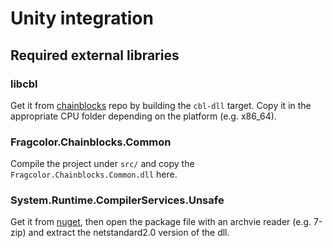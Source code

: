 # Unity integration

## Required external libraries

### libcbl

Get it from [chainblocks](https://github.com/fragcolor-xyz/chainblocks) repo by building the `cbl-dll` target.
Copy it in the appropriate CPU folder depending on the platform (e.g. x86_64).

### Fragcolor.Chainblocks.Common

Compile the project under `src/`  and copy the `Fragcolor.Chainblocks.Common.dll` here.

### System.Runtime.CompilerServices.Unsafe

Get it from [nuget](https://www.nuget.org/packages/System.Runtime.CompilerServices.Unsafe/), then open the package file with an archvie reader (e.g. 7-zip) and extract the netstandard2.0 version of the dll.

